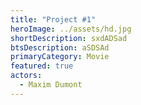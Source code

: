 ```yaml
---
title: "Project #1"
heroImage: ../assets/hd.jpg
shortDescription: sxdADSad
btsDescription: aSDSAd
primaryCategory: Movie
featured: true
actors:
  - Maxim Dumont
---
```

